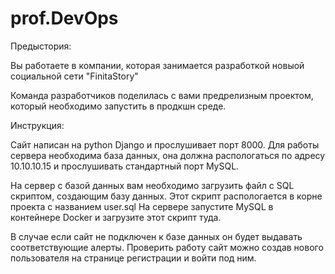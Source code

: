 # prof.DevOps

Предыстория: 

Вы работаете в компании, которая занимается разработкой новыой социальной сети "FinitaStory"

Команда разработчиков поделилась с вами предрелизным проектом, который необходимо запустить в продкшн среде.

Инструкция:

Сайт написан на python Django и прослушивает порт 8000.
Для работы сервера необходима база данных, она должна распологаться по адресу 10.10.10.15 и прослушивать стандартный порт MySQL.

На сервер с базой данных вам необходимо загрузить файл с SQL скриптом, создающим базу данных. Этот скрипт распологается в корне проекта с названием user.sql
На сервере запустите MySQL в контейнере Docker и загрузите этот скрипт туда. 


В случае если сайт не подключен к базе данных он будет выдавать соответствующие алерты.
Проверить работу сайт можно создав нового пользователя на странице регистрации и войти под ним. 

